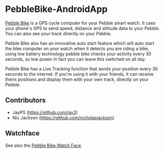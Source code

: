 PebbleBike-AndroidApp
===========================

[Pebble Bike](http://www.pebblebike.com) is a GPS cycle computer for your Pebble smart watch. It uses your phone's GPS to send speed, distance and altitude data to your Pebble. You can also see your track directly on your Pebble.

Pebble Bike also has an innovative auto start feature which will auto start the bike computer on your watch when it detects you are riding a bike, using low battery technology pebble bike checks your activity every 30 seconds, so low power in fact you can leave this switched on all day.

Pebble Bike has a Live Tracking function that sends your position every 30 seconds to the internet. If you're using it with your friends, it can receive theirs positions and display them with your own track, directly on your Pebble.


## Contributors
* JayPS (https://github.com/jay3)  
* Nic Jackson (https://github.com/nicholasjackson)

## Watchface
See also the [Pebble Bike Watch Face](https://github.com/pebble-bike/PebbleBike-AndroidApp).